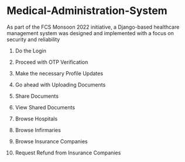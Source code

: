 # Medical-Administration-System
As part of the FCS Monsoon 2022 initiative, a Django-based healthcare management system was designed and implemented with a focus on security and reliability

1. Do the Login

2. Proceed with OTP Verification

3. Make the necessary Profile Updates

5. Go ahead with Uploading Documents

6. Share Documents

7. View Shared Documents

8. Browse Hospitals

9. Browse Infirmaries

10. Browse Insurance Companies

11. Request Refund from Insurance Companies
